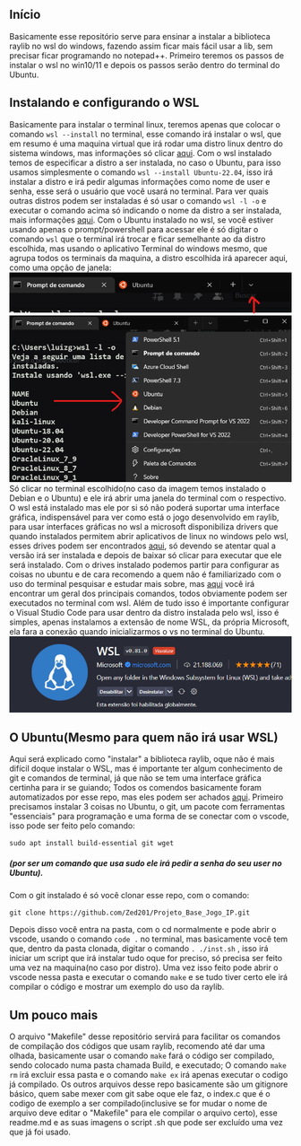 ## Início
Basicamente esse repositório serve para ensinar a instalar a biblioteca raylib no wsl do windows, fazendo assim ficar mais fácil usar a lib, sem precisar ficar programando no notepad++. 
Primeiro teremos os passos de instalar o wsl no win10/11 e depois os passos serão dentro do terminal do Ubuntu.
## Instalando e configurando o WSL
Basicamente para instalar o terminal linux, teremos apenas que colocar o comando `wsl --install` no terminal, esse comando irá instalar o wsl, que em resumo é uma maquina virtual que irá rodar uma distro linux dentro do sistema windows, mas informações só clicar [aqui](https://learn.microsoft.com/pt-br/windows/wsl/install).
Com o wsl instalado temos de especificar a distro a ser instalada, no caso o Ubuntu, para isso usamos simplesmente o comando `wsl --install Ubuntu-22.04`,  isso irá instalar a distro e irá pedir algumas informações como nome de user e senha, esse será o usuário que você usará no terminal.
Para ver quais outras distros podem ser instaladas é só usar o comando `wsl -l -o` e executar o comando acima só indicando o nome da distro a ser instalada, mais informações [aqui](https://learn.microsoft.com/pt-br/windows/wsl/basic-commands).
Com o Ubuntu instalado no wsl, se você estiver usando apenas o prompt/powershell para acessar ele é só digitar o comando `wsl` que o terminal irá trocar e ficar semelhante ao da distro escolhida, mas usando o aplicativo Terminal do windows mesmo, que agrupa todos os terminais da maquina, a distro escolhida irá aparecer aqui, como uma opção de janela:
![Aplicativo Terminal1](./imgs/Terminal1.png)
![Aplicativo Terminal2](./imgs/Terminal2.png)
Só clicar no terminal escolhido(no caso da imagem temos instalado o Debian e o Ubuntu) e ele irá abrir uma janela do terminal com o respectivo.
O wsl está instalado mas ele por si só não poderá suportar uma interface gráfica, indispensável para ver como está o jogo desenvolvido em raylib, para usar interfaces gráficas no wsl a microsoft disponibiliza drivers que quando instalados permitem abrir aplicativos de linux no windows pelo wsl, esses drives podem ser encontrados [aqui](https://learn.microsoft.com/pt-br/windows/wsl/tutorials/gui-apps), só devendo se atentar qual a versão irá ser instalada e depois de baixar só clicar para executar que ele será instalado.
Com o drives instalado podemos partir para configurar as coisas no ubuntu e de cara recomendo a quem não é familiarizado com o uso do terminal pesquisar e estudar mais sobre, mas [aqui](https://www.hostinger.com.br/tutoriais/comandos-linux) você irá encontrar um geral dos principais comandos, todos obviamente podem ser executados no terminal com wsl.
Além de tudo isso é importante configurar o Visual Studio Code para usar dentro da distro instalada pelo wsl, isso é simples, apenas instalamos a extensão de nome WSL, da própria Microsoft, ela fara a conexão quando inicializarmos o vs no terminal do Ubuntu.
![Extensão do Vscode](./imgs/wsl-extensao.png)
## O Ubuntu(Mesmo para quem não irá usar WSL)
Aqui será explicado como "instalar" a biblioteca raylib, oque não é mais difícil doque instalar o WSL, mas é importante ter algum conhecimento de git e comandos de terminal, já que não se tem uma interface gráfica certinha para ir se guiando; Todos os comendos basicamente foram automatizados por esse repo, mas eles podem ser achados [aqui](https://terminalroot.com.br/2022/11/crie-jogos-para-windows-linux-e-web-com-raylib-c-cpp.html).
Primeiro precisamos instalar 3 coisas no Ubuntu, o git, um pacote com ferramentas "essenciais" para programação e uma forma de se conectar com o vscode, isso pode ser feito pelo comando:
```
sudo apt install build-essential git wget
```
##### (por ser um comando que usa sudo ele irá pedir a senha do seu user no Ubuntu).
Com o git instalado é só você clonar esse repo, com o comando:
```
git clone https://github.com/Zed201/Projeto_Base_Jogo_IP.git
```
 Depois disso você entra na pasta, com o cd normalmente e pode abrir o vscode, usando o comando `code .` no terminal, mas basicamente você tem que, dentro da pasta clonada, digitar o comando `. ./inst.sh` , isso irá iniciar um script que irá instalar tudo oque for preciso, só precisa ser feito uma vez na maquina(no caso por distro).
Uma vez isso feito pode abrir o vscode nessa pasta e executar o comando `make` e se tudo tiver certo ele irá compilar o código e mostrar um exemplo do uso da raylib.
## Um pouco mais
O arquivo "Makefile" desse repositório servirá para facilitar os comandos de compilação dos códigos que usam raylib, recomendo até dar uma olhada, basicamente usar o comando `make` fará o código ser compilado, sendo colocado numa pasta chamada Build, e executado; O comando `make rm` irá excluir essa pasta e o comando `make ex` irá apenas executar o codigo já compilado.
Os outros arquivos desse repo basicamente são um gitignore básico, quem sabe mexer com git sabe oque ele faz, o index.c que é o codigo de exemplo a ser compilado(inclusive se for mudar o nome de arquivo deve editar o "Makefile" para ele compilar o arquivo certo), esse readme.md e as suas imagens o script .sh que pode ser excluído uma vez que já foi usado.

